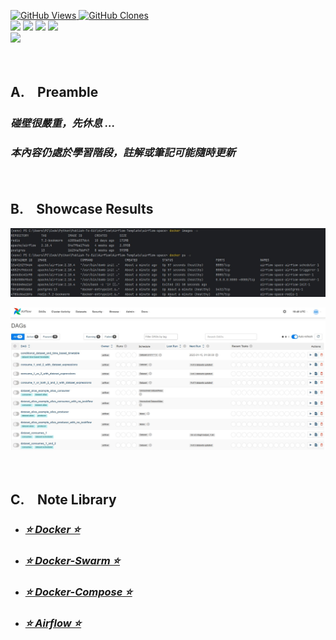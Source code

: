 <a href='https://github.com/Junwu0615/Airflow-Template'><img alt='GitHub Views' src='https://views.whatilearened.today/views/github/Junwu0615/Airflow-Template.svg'> 
<a href='https://github.com/Junwu0615/Airflow-Template'><img alt='GitHub Clones' src='https://img.shields.io/badge/dynamic/json?color=success&label=Clone&query=count_total&url=https://gist.githubusercontent.com/Junwu0615/c7cc2b44b987253f9efcf042e839837e/raw/Airflow-Template_clone.json&logo=github'> <br>
[![](https://img.shields.io/badge/Project-Apache_Airflow-blue.svg?style=plastic)](https://github.com/Junwu0615/Airflow-Template) 
[![](https://img.shields.io/badge/Project-Docker-blue.svg?style=plastic)](https://github.com/Junwu0615/Airflow-Template) 
[![](https://img.shields.io/badge/Language-Python_3.12.0-blue.svg?style=plastic)](https://www.python.org/)
[![](https://img.shields.io/badge/Operating_System-Windows_10-blue.svg?style=plastic)](https://www.microsoft.com/zh-tw/software-download/windows10) <br>
[![](https://img.shields.io/badge/Package-Apache_Airflow_2.10.4-green.svg?style=plastic)](https://pypi.org/project/apache-airflow/)

<br>

## A.　Preamble
### *碰壁很嚴重，先休息 ...*
### *本內容仍處於學習階段，註解或筆記可能隨時更新*

<br>

## B.　Showcase Results
![00.jpg](/sample/00.jpg)

![01.jpg](/sample/01.jpg)

<br>

## C.　Note Library
-  ### [*⭐ Docker ⭐*](./note_library/docker.md)
-  ### [*⭐ Docker-Swarm ⭐*](./note_library/docker-swarm.md)
-  ### [*⭐ Docker-Compose ⭐*](./note_library/docker-compose.md)
-  ### [*⭐ Airflow ⭐*](./note_library/airflow.md)
